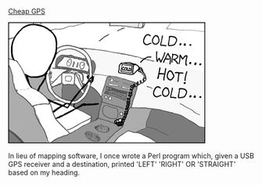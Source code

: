 [Cheap GPS](https://xkcd.com/407)

![Cheap GPS](./random_comic.png)

In lieu of mapping software, I once wrote a Perl program which, given a USB GPS receiver and a destination, printed 'LEFT' 'RIGHT' OR 'STRAIGHT' based on my heading.

